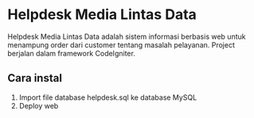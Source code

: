 # Helpdesk Media Lintas Data
Helpdesk Media Lintas Data adalah sistem informasi berbasis web untuk menampung order dari customer tentang masalah pelayanan. Project berjalan dalam framework CodeIgniter.

## Cara instal
1. Import file database helpdesk.sql ke database MySQL
2. Deploy web

